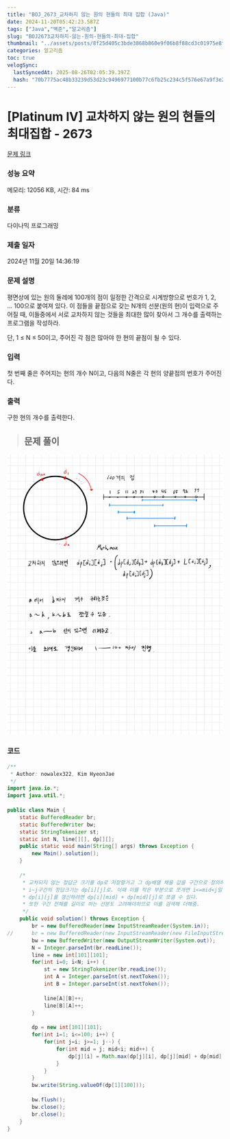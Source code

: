 ```yaml
---
title: "BOJ_2673_교차하지 않는 원의 현들의 최대 집합 (Java)"
date: 2024-11-20T05:42:23.587Z
tags: ["Java","백준","알고리즘"]
slug: "BOJ2673교차하지-않는-원의-현들의-최대-집합"
thumbnail: "../assets/posts/8f25d405c3bde3868b860e9f06b8f88cd3c01975e8fb20661f14f4143bf8a279.png"
categories: 알고리즘
toc: true
velogSync:
  lastSyncedAt: 2025-08-26T02:05:39.397Z
  hash: "70b7775ac48b33239d53d23c9496977100b77c6fb25c234c5f576e67a9f3e240"
---
```


# [Platinum IV] 교차하지 않는 원의 현들의 최대집합 - 2673 

[문제 링크](https://www.acmicpc.net/problem/2673) 

### 성능 요약

메모리: 12056 KB, 시간: 84 ms

### 분류

다이나믹 프로그래밍

### 제출 일자

2024년 11월 20일 14:36:19

### 문제 설명

<p>평면상에 있는 원의 둘레에 100개의 점이 일정한 간격으로 시계방향으로 번호가 1, 2, ... 100으로 붙여져 있다. 이 점들을 끝점으로 갖는 N개의 선분(원의 현)이 입력으로 주어질 때, 이들중에서 서로 교차하지 않는 것들을 최대한 많이 찾아서 그 개수를 출력하는 프로그램을 작성하라.</p>

<p>단, 1 ≤ N ≤ 50이고, 주어진 각 점은 많아야 한 현의 끝점이 될 수 있다.</p>

### 입력 

 <p>첫 번째 줄은 주어지는 현의 개수 N이고, 다음의 N줄은 각 현의 양끝점의 번호가 주어진다.</p>

### 출력 

 <p>구한 현의 개수를 출력한다.</p>

> ## 문제 풀이

![](/assets/posts/8f25d405c3bde3868b860e9f06b8f88cd3c01975e8fb20661f14f4143bf8a279.png)

### 코드
```java
/**
 * Author: nowalex322, Kim HyeonJae
 */
import java.io.*;
import java.util.*;

public class Main {
	static BufferedReader br;
	static BufferedWriter bw;
	static StringTokenizer st;
	static int N, line[][], dp[][];
	public static void main(String[] args) throws Exception {
		new Main().solution();
	}

	/*
	 * 교차되지 않는 정답군 크기를 dp로 저장할거고 그 dp배열 채울 값을 구간으로 정의하여 구분.
	 * i~j구간의 정답크기는 dp[i][j]로. 이때 이를 작은 부분으로 쪼개면 i<=mid<j일 때
	 * dp[i][j]를 갱신하려면 dp[i][mid] + dp[mid][j]로 쪼갤 수 있다.
	 * 또한 구간 전체를 길이로 하는 선분도 고려해야하므로 이를 검색해 더해줌.
	 */
	public void solution() throws Exception {
		br = new BufferedReader(new InputStreamReader(System.in));
//		br = new BufferedReader(new InputStreamReader(new FileInputStream("input.txt")));
		bw = new BufferedWriter(new OutputStreamWriter(System.out));
		N = Integer.parseInt(br.readLine());
		line = new int[101][101];
		for(int i=0; i<N; i++) {
			st = new StringTokenizer(br.readLine());
			int A = Integer.parseInt(st.nextToken());
			int B = Integer.parseInt(st.nextToken());
			
			line[A][B]++;
			line[B][A]++;
		}
		
		dp = new int[101][101];
		for(int i=1; i<=100; i++) {
			for(int j=i; j>=1; j--) {
				for(int mid = j; mid<i; mid++) {
					dp[j][i] = Math.max(dp[j][i], dp[j][mid] + dp[mid][i] + line[j][i]);
				}
			}
		}
		bw.write(String.valueOf(dp[1][100]));

		bw.flush();
		bw.close();
		br.close();
	}
}
```